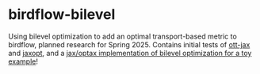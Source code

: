 # birdflow-bilevel
Using bilevel optimization to add an optimal transport-based metric to birdflow, planned research for Spring 2025. Contains initial tests of [ott-jax](https://github.com/ott-jax/ott) and [jaxopt](https://github.com/google/jaxopt), and a [jax/optax implementation of bilevel optimization for a toy example](https://github.com/jacobe90/birdflow-bilevel/blob/main/dev-notebooks/bilevel-toy-example.ipynb)!
